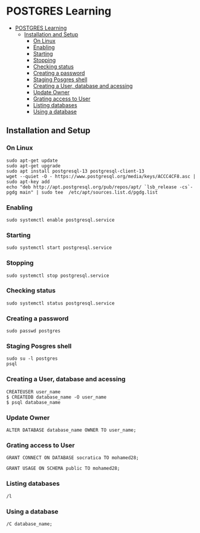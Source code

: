 # POSTGRES Learning

- [POSTGRES Learning](#postgres-learning)
  - [Installation and Setup](#installation-and-setup)
    - [On Linux](#on-linux)
    - [Enabling](#enabling)
    - [Starting](#starting)
    - [Stopping](#stopping)
    - [Checking status](#checking-status)
    - [Creating a password](#creating-a-password)
    - [Staging Posgres shell](#staging-posgres-shell)
    - [Creating a User, database and acessing](#creating-a-user-database-and-acessing)
    - [Update Owner](#update-owner)
    - [Grating access to User](#grating-access-to-user)
    - [Listing databases](#listing-databases)
    - [Using a database](#using-a-database)

## Installation and Setup

### On Linux

```shell
sudo apt-get update
sudo apt-get upgrade
sudo apt install postgresql-13 postgresql-client-13
wget --quiet -O - https://www.postgresql.org/media/keys/ACCC4CF8.asc | sudo apt-key add 
echo "deb http://apt.postgresql.org/pub/repos/apt/ `lsb_release -cs`-pgdg main" | sudo tee  /etc/apt/sources.list.d/pgdg.list
```

### Enabling

```shell
sudo systemctl enable postgresql.service
```

### Starting

```shell
sudo systemctl start postgresql.service
```

### Stopping

```shell
sudo systemctl stop postgresql.service
```

### Checking status

```shell
sudo systemctl status postgresql.service
```

### Creating a password

```shell
sudo passwd postgres
```

### Staging Posgres shell

```shell
sudo su -l postgres
psql
```

### Creating a User, database and acessing

```shell
CREATEUSER user_name
$ CREATEDB database_name -O user_name
$ psql database_name
```

### Update Owner

```shell
ALTER DATABASE database_name OWNER TO user_name;
```

### Grating access to User

```shell
GRANT CONNECT ON DATABASE socratica TO mohamed28;

GRANT USAGE ON SCHEMA public TO mohamed28;
```

### Listing databases

```shell
/l
```

### Using a database

```shell
/C database_name;
```

